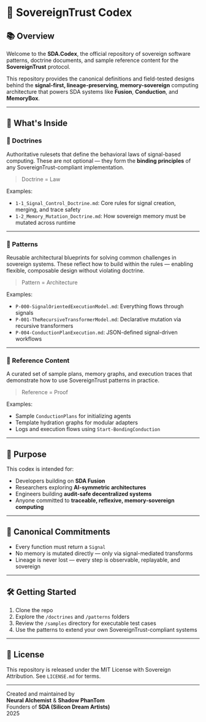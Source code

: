 # 🧠 SovereignTrust Codex

## 📚 Overview

Welcome to the **SDA.Codex**, the official repository of sovereign software patterns, doctrine documents, and sample reference content for the **SovereignTrust** protocol.

This repository provides the canonical definitions and field-tested designs behind the **signal-first, lineage-preserving, memory-sovereign** computing architecture that powers SDA systems like **Fusion**, **Conduction**, and **MemoryBox**.

---

## 🔖 What's Inside

### 📜 Doctrines
Authoritative rulesets that define the behavioral laws of signal-based computing. These are not optional — they form the **binding principles** of any SovereignTrust-compliant implementation.

> Doctrine = Law

Examples:
- `1-1_Signal_Control_Doctrine.md`: Core rules for signal creation, merging, and trace safety
- `1-2_Memory_Mutation_Doctrine.md`: How sovereign memory must be mutated across runtime

---

### 🧰 Patterns
Reusable architectural blueprints for solving common challenges in sovereign systems. These reflect how to build within the rules — enabling flexible, composable design without violating doctrine.

> Pattern = Architecture

Examples:
- `P-000-SignalOrientedExecutionModel.md`: Everything flows through signals
- `P-001-TheRecursiveTransformerModel.md`: Declarative mutation via recursive transformers
- `P-004-ConductionPlanExecution.md`: JSON-defined signal-driven workflows

---

### 🧪 Reference Content
A curated set of sample plans, memory graphs, and execution traces that demonstrate how to use SovereignTrust patterns in practice.

> Reference = Proof

Examples:
- Sample `ConductionPlans` for initializing agents
- Template hydration graphs for modular adapters
- Logs and execution flows using `Start-BondingConduction`

---

## 🎯 Purpose

This codex is intended for:
- Developers building on **SDA Fusion**
- Researchers exploring **AI-symmetric architectures**
- Engineers building **audit-safe decentralized systems**
- Anyone committed to **traceable, reflexive, memory-sovereign computing**

---

## 🔐 Canonical Commitments

- Every function must return a `Signal`
- No memory is mutated directly — only via signal-mediated transforms
- Lineage is never lost — every step is observable, replayable, and sovereign

---

## 🛠️ Getting Started

1. Clone the repo
2. Explore the `/doctrines` and `/patterns` folders
3. Review the `/samples` directory for executable test cases
4. Use the patterns to extend your own SovereignTrust-compliant systems

---

## 🧾 License

This repository is released under the MIT License with Sovereign Attribution. See `LICENSE.md` for terms.

---

Created and maintained by  
**Neural Alchemist** & **Shadow PhanTom**  
Founders of **SDA (Silicon Dream Artists)**  
2025
